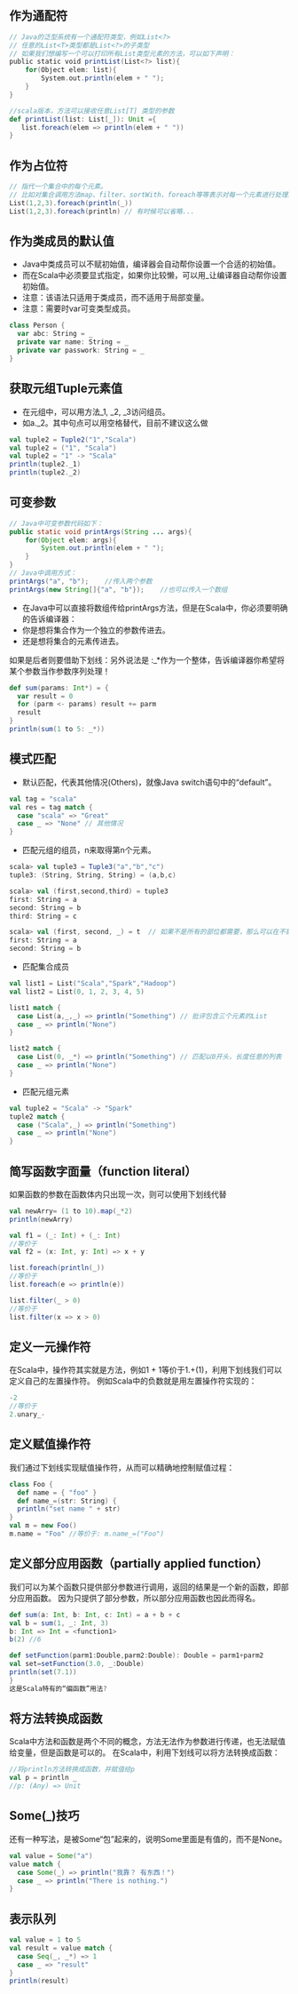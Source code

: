 ## 作为通配符


```scala
// Java的泛型系统有一个通配符类型，例如List<?>
// 任意的List<T>类型都是List<?>的子类型
// 如果我们想编写一个可以打印所有List类型元素的方法，可以如下声明：
public static void printList(List<?> list){
    for(Object elem: list){
        System.out.println(elem + " ");
    }
}
```

```scala
//scala版本，方法可以接收任意List[T] 类型的参数
def printList(list: List[_]): Unit ={
   list.foreach(elem => println(elem + " "))
}
```

## 作为占位符

```scala
// 指代一个集合中的每个元素。
// 比如对集合调用方法map、filter、sortWith、foreach等等表示对每一个元素进行处理。
List(1,2,3).foreach(println(_))
List(1,2,3).foreach(println) // 有时候可以省略...
```

## 作为类成员的默认值

- Java中类成员可以不赋初始值，编译器会自动帮你设置一个合适的初始值。
- 而在Scala中必须要显式指定，如果你比较懒，可以用_让编译器自动帮你设置初始值。
- 注意：该语法只适用于类成员，而不适用于局部变量。
- 注意：需要时var可变类型成员。

```scala
class Person {
  var abc: String = _
  private var name: String = _
  private var passwork: String = _
}
```

## 获取元组Tuple元素值

- 在元组中，可以用方法_1, _2, _3访问组员。
- 如a._2。其中句点可以用空格替代，目前不建议这么做

```scala
val tuple2 = Tuple2("1","Scala")
val tuple2 = ("1", "Scala")
val tuple2 = "1" -> "Scala"
println(tuple2._1)
println(tuple2._2)
```

## 可变参数

```java
// Java中可变参数代码如下：
public static void printArgs(String ... args){
    for(Object elem: args){
        System.out.println(elem + " ");
    }
}
// Java中调用方式：
printArgs("a", "b");    //传入两个参数
printArgs(new String[]{"a", "b"});    //也可以传入一个数组
```

- 在Java中可以直接将数组传给printArgs方法，但是在Scala中，你必须要明确的告诉编译器：
 - 你是想将集合作为一个独立的参数传进去。
 - 还是想将集合的元素传进去。

如果是后者则要借助下划线：另外说法是 :_*作为一个整体，告诉编译器你希望将某个参数当作参数序列处理！
```scala
def sum(params: Int*) = {
  var result = 0
  for (parm <- params) result += parm
  result
}
println(sum(1 to 5: _*))
```

## 模式匹配

- 默认匹配，代表其他情况(Others)，就像Java switch语句中的“default”。

```scala
val tag = "scala"
val res = tag match {
  case "scala" => "Great"
  case _ => "None" // 其他情况
}
```

- 匹配元组的组员，n来取得第n个元素。

```scala
scala> val tuple3 = Tuple3("a","b","c")
tuple3: (String, String, String) = (a,b,c)

scala> val (first,second,third) = tuple3
first: String = a
second: String = b
third: String = c

scala> val (first, second, _) = t  // 如果不是所有的部位都需要，那么可以在不需要的部件部位上使用
first: String = a
second: String = b
```

- 匹配集合成员

```scala
val list1 = List("Scala","Spark","Hadoop")
val list2 = List(0, 1, 2, 3, 4, 5)

list1 match {
  case List(a,_,_) => println("Something") // 批评包含三个元素的List
  case _ => println("None")
}

list2 match {
  case List(0, _*) => println("Something") // 匹配以0开头，长度任意的列表
  case _ => println("None")
}
```

- 匹配元组元素

```scala
val tuple2 = "Scala" -> "Spark"
tuple2 match {
  case ("Scala",_) => println("Something")
  case _ => println("None")
}
```


## 简写函数字面量（function literal）

如果函数的参数在函数体内只出现一次，则可以使用下划线代替
```scala
val newArry= (1 to 10).map(_*2)
println(newArry)

val f1 = (_: Int) + (_: Int)
//等价于
val f2 = (x: Int, y: Int) => x + y

list.foreach(println(_))
//等价于
list.foreach(e => println(e))

list.filter(_ > 0)
//等价于
list.filter(x => x > 0)
```

## 定义一元操作符

在Scala中，操作符其实就是方法，例如1 + 1等价于1.+(1)，利用下划线我们可以定义自己的左置操作符。
例如Scala中的负数就是用左置操作符实现的：
```scala
-2
//等价于
2.unary_-
```

## 定义赋值操作符

我们通过下划线实现赋值操作符，从而可以精确地控制赋值过程：
```scala
class Foo {
  def name = { "foo" }
  def name_=(str: String) {
  println("set name " + str)
}
val m = new Foo()
m.name = "Foo" //等价于: m.name_=("Foo")
```

## 定义部分应用函数（partially applied function）

我们可以为某个函数只提供部分参数进行调用，返回的结果是一个新的函数，即部分应用函数。
因为只提供了部分参数，所以部分应用函数也因此而得名。

```scala
def sum(a: Int, b: Int, c: Int) = a + b + c
val b = sum(1, _: Int, 3)
b: Int => Int = <function1>
b(2) //6

def setFunction(parm1:Double,parm2:Double): Double = parm1+parm2
val set=setFunction(3.0, _:Double)
println(set(7.1))
}
这是Scala特有的“偏函数”用法?
```

## 将方法转换成函数

Scala中方法和函数是两个不同的概念，方法无法作为参数进行传递，也无法赋值给变量，但是函数是可以的。
在Scala中，利用下划线可以将方法转换成函数：

```scala
//将println方法转换成函数，并赋值给p
val p = println _
//p: (Any) => Unit
```

## Some(_)技巧

还有一种写法，是被Some“包”起来的，说明Some里面是有值的，而不是None。

```scala
val value = Some("a")
value match {
  case Some(_) => println("我靠？ 有东西！")
  case _ => println("There is nothing.")
}
```

## 表示队列

```scala
val value = 1 to 5
val result = value match {
  case Seq(_, _*) => 1
  case _ => "result"
}
println(result)
```